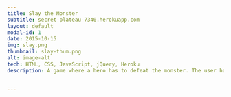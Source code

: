```yaml
---
title: Slay the Monster
subtitle: secret-plateau-7340.herokuapp.com
layout: default
modal-id: 1
date: 2015-10-15
img: slay.png
thumbnail: slay-thum.png
alt: image-alt
tech: HTML, CSS, JavaScript, jQuery, Heroku
description: A game where a hero has to defeat the monster. The user has two choices attacking or healing. It was a really good opportunity to implement sprite animations with jQuery.


---
```


